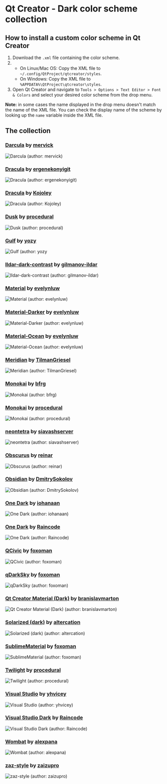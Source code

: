 # Qt Creator - Dark color scheme collection

## How to install a custom color scheme in Qt Creator

1. Download the `.xml` file containing the color scheme.
2. 
    - On Linux/Mac OS: Copy the XML file to `~/.config/QtProject/qtcreator/styles`.
    - On Windows: Copy the XML file to `%APPDATA%\QtProject\qtcreator\styles`.
3. Open Qt Creator and navigate to `Tools > Options > Text Editor > Font & Colors` and select your desired color scheme from the drop menu.

**Note:** in some cases the name displayed in the drop menu doesn't match the name of the XML file. You can check the display name of the scheme by looking up the `name` variable inside the XML file.

## The collection

### [Darcula](https://github.com/mervick/Qt-Creator-Darcula) by [mervick]
![](img/darcula-by-mervick.png "Darcula (author: mervick)")

### [Dracula](https://github.com/dracula/qtcreator) by [ergenekonyigit]
![](img/dracula-by-ergenekonyigit.png "Dracula (author: ergenekonyigit)")

### [Dracula](https://github.com/Kojoley/qss-dracula) by [Kojoley]
![](img/dracula-by-kojoley.png "Dracula (author: Kojoley)")

### [Dusk](https://github.com/procedural/qtcreator_themes) by [procedural]
![](img/dusk-by-procedural.png "Dusk (author: procedural)")

### [Gulf](https://yozy.net/2011/05/a-nice-dark-color-theme-for-qtcreator) by [yozy]
![](img/gulf-by-yozy.png "Gulf (author: yozy")

### [Ildar-dark-contrast](https://github.com/gilmanov-ildar/qtcreator-themes) by [gilmanov-ildar]
![](img/ildar-dark-contrast-by-gilmanov-ildar.png "Ildar-dark-contrast (author: gilmanov-ildar)")

### [Material](https://github.com/evelynluw/qt-creator-material-themes) by [evelynluw]
![](img/material-by-evelynluw.png "Material (author: evelynluw)")

### [Material-Darker](https://github.com/evelynluw/qt-creator-material-themes) by [evelynluw]
![](img/material-darker-by-evelynluw.png "Material-Darker (author: evelynluw)")

### [Material-Ocean](https://github.com/evelynluw/qt-creator-material-themes) by [evelynluw]
![](img/material-ocean-by-evelynluw.png "Material-Ocean (author: evelynluw)")

### [Meridian](https://github.com/TilmanGriesel/qt-creator-meridian) by [TilmanGriesel]
![](img/meridian-by-tilmangriesel.png "Meridian (author: TilmanGriesel)")

### [Monokai](https://github.com/bfrg/qtcreator-monokai) by [bfrg]
![](img/monokai-by-bfrg.png "Monokai (author: bfrg)")

### [Monokai](https://github.com/procedural/qtcreator_themes) by [procedural]
![](img/monokai-by-procedural.png "Monokai (author: procedural)")

### [neontetra](https://github.com/siavashserver/neontetra-theme) by [siavashserver]
![](img/neontetra-by-siavashserver.png "neontetra (author: siavashserver)")

### [Obscurus](https://github.com/reinar/qt-creator-obscurus) by [reinar]
![](img/obscurus-by-reinar.png "Obscurus (author: reinar)")

### [Obsidian](https://github.com/DmitrySokolov/qtcreator-obsidian-theme) by [DmitrySokolov]
![](img/obsidian-by-dmitrysokolov.png "Obsidian (author: DmitrySokolov)")

### [One Dark](https://gitlab.com/iohanaan/qtcreator-onedark) by [iohanaan]
![](img/one-dark-by-iohanaan.png "One Dark (author: iohanaan)")

### [One Dark](https://github.com/Raincode/QtCreator-Color-Schemes) by [Raincode]
![](img/one-dark-by-raincode.png "One Dark (author: Raincode)")

### [QCivic](https://github.com/foxoman/qcivic) by [foxoman]
![](img/qcivic-by-foxoman.png "QCivic (author: foxoman)")

### [qDarkSky](https://github.com/foxoman/qDarkSky) by [foxoman]
![](img/qdarksky-by-foxoman.png "qDarkSky (author: foxoman)")

### [Qt Creator Material (Dark)](https://github.com/branislavmarton/Qt-Creator-Material-Theme-Dark) by [branislavmarton]
![](img/qt-creator-material-dark-by-branislavmarton.png "Qt Creator Material (Dark) (author: branislavmarton)")

### [Solarized (dark)](https://github.com/altercation/solarized) by [altercation]
![](img/solarized-dark-by-altercation.png "Solarized (dark) (author: altercation)")

### [SublimeMaterial](https://github.com/foxoman/sublimematerial) by [foxoman]
![](img/sublimematerial-by-foxoman.png "SublimeMaterial (author: foxoman)")

### [Twilight](https://github.com/procedural/qtcreator_themes) by [procedural]
![](img/twilight-by-procedural.png "Twilight (author: procedural)")

### [Visual Studio](https://github.com/yhvicey/Visual-Studio-2015-Dark-Theme-for-Qt-Creator) by [yhvicey]
![](img/visual-studio-by-yhvicey.png "Visual Studio (author: yhvicey)")

### [Visual Studio Dark](https://github.com/Raincode/QtCreator-Color-Schemes) by [Raincode]
![](img/visual-studio-dark-by-raincode.png "Visual Studio Dark (author: Raincode)") 

### [Wombat](https://github.com/alexpana/qt-creator-wombat-theme) by [alexpana]
![](img/wombat-by-alexpana.png "Wombat (author: alexpana)")

### [zaz-style](https://github.com/zaizupro/qt-creator-zaz-style-theme) by [zaizupro]
![](img/zaz-style-by-zaizupro.png "zaz-style (author: zaizupro)")

<!--- Author URLs -->
[alexpana]: https://github.com/alexpana
[altercation]: https://github.com/altercation
[bfrg]: https://github.com/bfrg
[branislavmarton]: https://github.com/branislavmarton
[DmitrySokolov]: https://github.com/DmitrySokolov
[ergenekonyigit]: https://github.com/ergenekonyigit
[evelynluw]: https://github.com/evelynluw
[foxoman]: https://github.com/foxoman
[gilmanov-ildar]: https://github.com/gilmanov-ildar
[iohanaan]: https://gitlab.com/iohanaan
[Kojoley]: https://github.com/Kojoley
[mervick]: https://github.com/mervick
[procedural]: https://github.com/procedural
[Raincode]: https://github.com/Raincode
[reinar]: https://github.com/reinar
[siavashserver]: https://github.com/siavashserver
[TilmanGriesel]: https://github.com/TilmanGriesel
[yhvicey]: https://github.com/yhvicey
[yozy]: https://yozy.net/2011/05/a-nice-dark-color-theme-for-qtcreator
[zaizupro]: https://github.com/zaizupro
